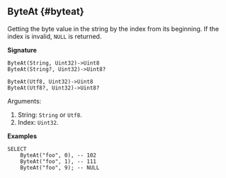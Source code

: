 
## ByteAt {#byteat}

Getting the byte value in the string by the index from its beginning. If the index is invalid, `NULL` is returned.

**Signature**
```
ByteAt(String, Uint32)->Uint8
ByteAt(String?, Uint32)->Uint8?

ByteAt(Utf8, Uint32)->Uint8
ByteAt(Utf8?, Uint32)->Uint8?
```

Arguments:

1. String: `String` or `Utf8`.
2. Index: `Uint32`.

**Examples**
```yql
SELECT
    ByteAt("foo", 0), -- 102
    ByteAt("foo", 1), -- 111
    ByteAt("foo", 9); -- NULL
```
